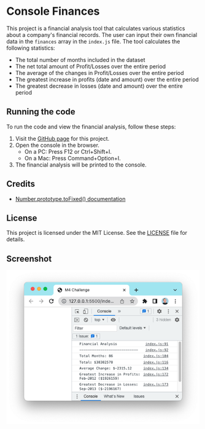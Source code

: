 # Console Finances

This project is a financial analysis tool that calculates various statistics about a company's financial records. The user can input their own financial data in the `finances` array in the `index.js` file. The tool calculates the following statistics:

- The total number of months included in the dataset
- The net total amount of Profit/Losses over the entire period
- The average of the changes in Profit/Losses over the entire period
- The greatest increase in profits (date and amount) over the entire period
- The greatest decrease in losses (date and amount) over the entire period

## Running the code

To run the code and view the financial analysis, follow these steps:

1. Visit the [GitHub page](https://calummedlock.github.io/Console-Finances/) for this project.
2. Open the console in the browser.
   - On a PC: Press F12 or Ctrl+Shift+I.
   - On a Mac: Press Command+Option+I.
3. The financial analysis will be printed to the console.

## Credits

- [Number.prototype.toFixed() documentation](https://developer.mozilla.org/en-US/docs/Web/JavaScript/Reference/Global_Objects/Number/toFixed)

## License

This project is licensed under the MIT License. See the [LICENSE](LICENSE) file for details.

## Screenshot

![Screenshot of the financial analysis tool](screenshot.png)